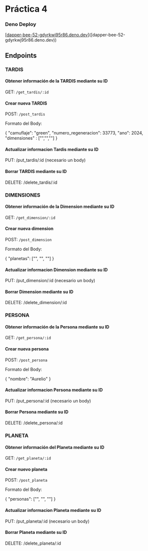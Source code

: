 # Práctica 4 

### Deno Deploy
[[dapper-bee-52-gdyrkwj95r86.deno.dev](dapper-bee-52-gdyrkwj95r86.deno.dev)]([dapper-bee-52-gdyrkwj95r86.deno.dev))

## Endpoints

### TARDIS

#### Obtener información de la TARDIS mediante su ID 
GET: ` /get_tardis/:id  `


#### Crear nueva TARDIS 
POST: ` /post_tardis `

Formato del Body:
  
{
    "camuflaje": "green",
    "numero_regeneracion": 33773,
    "ano": 2024,
    "dimensiones" : ["","",""]
}


#### Actualizar informacion Tardis mediante su ID
PUT: /put_tardis/:id
(necesario un body)


#### Borrar TARDIS mediante su ID 
DELETE: /delete_tardis/:id






### DIMENSIONES

#### Obtener información de la Dimension mediante su ID 
GET: ` /get_dimension/:id  `


#### Crear nueva dimension 
POST: ` /post_dimension `

Formato del Body:
  
{
    "planetas": ["", "", ""] 
}

#### Actualizar informacion Dimension mediante su ID
PUT: /put_dimension/:id
(necesario un body)


#### Borrar Dimension mediante su ID 
DELETE: /delete_dimension/:id







### PERSONA

#### Obtener información de la Persona mediante su ID 
GET: ` /get_persona/:id  `


#### Crear nueva persona 
POST: ` /post_persona `

Formato del Body:
  
{
    "nombre": "Aurelio"
}

#### Actualizar informacion Persona mediante su ID
PUT: /put_persona/:id
(necesario un body)


#### Borrar Persona mediante su ID 
DELETE: /delete_persona/:id








### PLANETA

#### Obtener información del Planeta mediante su ID 
GET: ` /get_planeta/:id  `


#### Crear nuevo planeta 
POST: ` /post_planeta `

Formato del Body:
  
{
    "personas": ["", "", ""] 
}

#### Actualizar informacion Planeta mediante su ID
PUT: /put_planeta/:id
(necesario un body)


#### Borrar Planeta mediante su ID 
DELETE: /delete_planeta/:id



